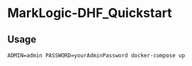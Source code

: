 # MarkLogic-DHF_Quickstart

## Usage

```ADMIN=admin PASSWORD=yourAdminPassword docker-compose up  ```



